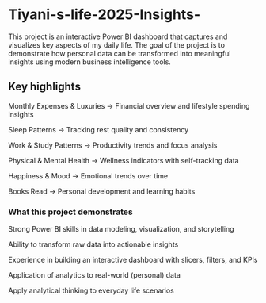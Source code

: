 # Tiyani-s-life-2025-Insights-
This project is an interactive Power BI dashboard that captures and visualizes key aspects of my daily life. The goal of the project is to demonstrate how personal data can be transformed into meaningful insights using modern business intelligence tools.
## Key highlights
Monthly Expenses & Luxuries → Financial overview and lifestyle spending insights

Sleep Patterns → Tracking rest quality and consistency

Work & Study Patterns → Productivity trends and focus analysis

Physical & Mental Health → Wellness indicators with self-tracking data

Happiness & Mood → Emotional trends over time

Books Read → Personal development and learning habits
### What this project demonstrates
Strong Power BI skills in data modeling, visualization, and storytelling

Ability to transform raw data into actionable insights

Experience in building an interactive dashboard with slicers, filters, and KPIs

Application of analytics to real-world (personal) data

Apply analytical thinking to everyday life scenarios
